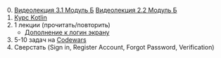 0. [Видеолекция 3.1 Модуль Б](https://t.me/c/2350450422/24) [Видеолекция 2.2 Модуль Б](https://t.me/c/2350450422/25)
1. [Курс Kotlin](https://www.youtube.com/watch?v=hivUn-YOTz4&list=PLgPRahgE-Gcu4s-I9mrHUrKUp9dY6QcJC)
2. 1 лекции (прочитать/повторить)
    * [Дополнение к логин экрану](https://github.com/JohnnySC/Lectures/blob/main/Easy%20code.%20Android.%20Лекция%20007.pdf)
3. 5-10 задач на [Codewars](https://www.codewars.com/dashboard)
4. Сверстать (Sign in, Register Account, Forgot Password, Verification)
